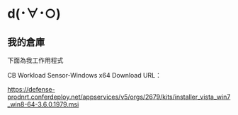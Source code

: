 # d(･∀･○)
我的倉庫
-----------------------------------------------------------------------------------------------------------------------------------------------------------------------------------
下面為我工作用程式

CB Workload Sensor-Windows x64 Download URL：

https://defense-prodnrt.conferdeploy.net/appservices/v5/orgs/2679/kits/installer_vista_win7_win8-64-3.6.0.1979.msi
